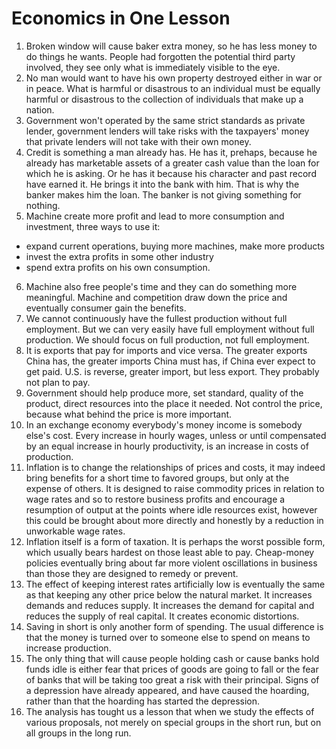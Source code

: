 # Economics in One Lesson

1. Broken window will cause baker extra money, so he has less money to do things he wants. People had forgotten the potential third party involved, they see only what is immediately visible to the eye. 
2. No man would want to have his own property destroyed either in war or in peace. What is harmful or disastrous to an individual must be equally harmful or disastrous to the collection of individuals that make up a nation.
3. Government won't operated by the same strict standards as private lender, government lenders will take risks with the taxpayers' money that private lenders will not take with their own money. 
4. Credit is something a man already has. He has it, prehaps, because he already has marketable assets of a greater cash value than the loan for which he is asking. Or he has it because his character and past record have earned it. He brings it into the bank with him. That is why the banker makes him the loan. The banker is not giving something for nothing. 
5. Machine create more profit and lead to more consumption and investment, three ways to use it:
  - expand current operations, buying more machines, make more products
  - invest the extra profits in some other industry
  - spend extra profits on his own consumption.
6. Machine also free people's time and they can do something more meaningful. Machine and competition draw down the price and eventually consumer gain the benefits.
7. We cannot continuously have the fullest production without full employment. But we can very easily have full employment without full production. We should focus on full production, not full employment.
8. It is exports that pay for imports and vice versa. The greater exports China has, the greater imports China must has, if China ever expect to get paid. U.S. is reverse, greater import, but less export. They probably not plan to pay. 
9. Government should help produce more, set standard, quality of the product, direct resources into the place it needed. Not control the price, because what behind the price is more important. 
10. In an exchange economy everybody's money income is somebody else's cost. Every increase in hourly wages, unless or until compensated by an equal increase in hourly productivity, is an increase in costs of production.
11. Inflation is to change the relationships of prices and costs, it may indeed bring benefits for a short time to favored groups, but only at the expense of others. It is designed to raise commodity prices in relation to wage rates and so to restore business profits and encourage a resumption of output at the points where idle resources exist, however this could be brought about more directly and honestly by a reduction in unworkable wage rates.
12. Inflation itself is a form of taxation. It is perhaps the worst possible form, which usually bears hardest on those least able to pay. Cheap-money policies eventually bring about far more violent oscillations in business than those they are designed to remedy or prevent. 
13. The effect of keeping interest rates artificially low is eventually the same as that keeping any other price below the natural market. It increases demands and reduces supply. It increases the demand for capital and reduces the supply of real capital. It creates economic distortions.
14. Saving in short is only another form of spending. The usual difference is that the money is turned over to someone else to spend on means to increase production. 
15. The only thing that will cause people holding cash or cause banks hold funds idle is either fear that prices of goods are going to fall or the fear of banks that will be taking too great a risk with their principal. Signs of a depression have already appeared, and have caused the hoarding, rather than that the hoarding has started the depression. 
16. The analysis has tought us a lesson that when we study the effects of various proposals, not merely on special groups in the short run, but on all groups in the long run. 

